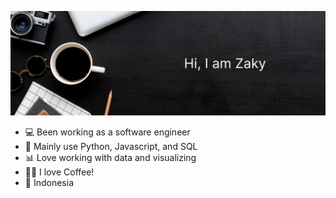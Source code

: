 ![Header](assets/header.png)

- 💻 Been working as a software engineer
- 📖 Mainly use Python, Javascript, and SQL
- 📊 Love working with data and visualizing
- 😶‍🌫️ I love Coffee!
- 📌 Indonesia
